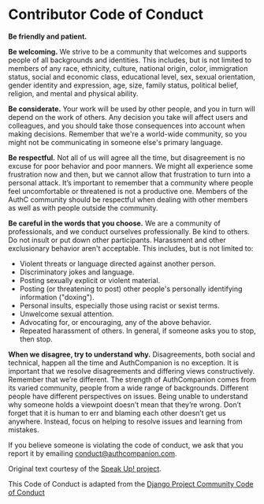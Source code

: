 # Contributor Code of Conduct

**Be friendly and patient.**

**Be welcoming.** We strive to be a community that welcomes and supports people
of all backgrounds and identities. This includes, but is not limited to members
of any race, ethnicity, culture, national origin, color, immigration status,
social and economic class, educational level, sex, sexual orientation, gender
identity and expression, age, size, family status, political belief, religion,
and mental and physical ability.

**Be considerate.** Your work will be used by other people, and you in turn will
depend on the work of others. Any decision you take will affect users and
colleagues, and you should take those consequences into account when making
decisions. Remember that we're a world-wide community, so you might not be
communicating in someone else's primary language.

**Be respectful.** Not all of us will agree all the time, but disagreement is no
excuse for poor behavior and poor manners. We might all experience some
frustration now and then, but we cannot allow that frustration to turn into a
personal attack. It’s important to remember that a community where people feel
uncomfortable or threatened is not a productive one. Members of the AuthC
community should be respectful when dealing with other members as well as with
people outside the community.

**Be careful in the words that you choose.** We are a community of
professionals, and we conduct ourselves professionally. Be kind to others. Do
not insult or put down other participants. Harassment and other exclusionary
behavior aren't acceptable. This includes, but is not limited to:

- Violent threats or language directed against another person.
- Discriminatory jokes and language.
- Posting sexually explicit or violent material.
- Posting (or threatening to post) other people's personally identifying
  information ("doxing").
- Personal insults, especially those using racist or sexist terms.
- Unwelcome sexual attention.
- Advocating for, or encouraging, any of the above behavior.
- Repeated harassment of others. In general, if someone asks you to stop, then
  stop.

**When we disagree, try to understand why.** Disagreements, both social and
technical, happen all the time and AuthCompanion is no exception. It is
important that we resolve disagreements and differing views constructively.
Remember that we’re different. The strength of AuthCompanion comes from its
varied community, people from a wide range of backgrounds. Different people have
different perspectives on issues. Being unable to understand why someone holds a
viewpoint doesn’t mean that they’re wrong. Don’t forget that it is human to err
and blaming each other doesn’t get us anywhere. Instead, focus on helping to
resolve issues and learning from mistakes.

If you believe someone is violating the code of conduct, we ask that you report
it by emailing [conduct@authcompanion.com](mailto:conduct@authcompanion.com).

Original text courtesy of the
[Speak Up! project](http://web.archive.org/web/20141109123859/http://speakup.io/coc.html).

This Code of Conduct is adapted from the
[Django Project Community Code of Conduct](https://www.djangoproject.com/conduct/)
